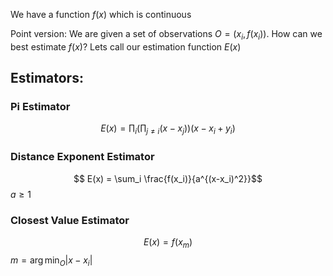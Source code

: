 We have a function $f(x)$ which is continuous

Point version:
We are given a set of observations $O = {(x_i, f(x_i))}$. How can we best estimate $f(x)$?
Lets call our estimation function $E(x)$

## Estimators: 

### Pi Estimator
$$E(x) = \prod_i (\prod_{j \ne i} (x - x_j))(x - x_i + y_i)$$

### Distance Exponent Estimator
$$ E(x) = \sum_i \frac{f(x_i)}{a^{(x-x_i)^2}}$$
$a \ge 1$

### Closest Value Estimator
$$E(x) = f(x_m)$$
$m = \arg\min_O \left| x - x_i\right|$

